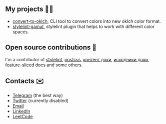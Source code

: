 ## My projects 👨‍💻
- [convert-to-oklch](https://github.com/fpetrakov/convert-to-oklch), CLI tool to convert colors into new oklch color format.
- [stylelint-gamut](https://github.com/fpetrakov/stylelint-gamut), stylelint plugin that helps to work with different color spaces.

## Open source contributions 🌿
I'm a contributor of [stylelint](https://github.com/stylelint/stylelint), [postcss](https://github.com/postcss/postcss), [контент доки](https://github.com/doka-guide/content), [исходники доки](https://github.com/doka-guide/platform), [feature-sliced docs](https://github.com/feature-sliced/documentation) and some others.

## Contacts ✉️
- [Telegram](https://t.me/fpetrakov) (the best way)
- [Twitter](https://twitter.com/fedya_petrakov) (currently disabled)
- [Email](mailto:fpetrakov.dev@gmail.com)
- [LinkedIn](https://www.linkedin.com/in/fpetrakov)
- [LeetCode](https://leetcode.com/fpetrakov/)
